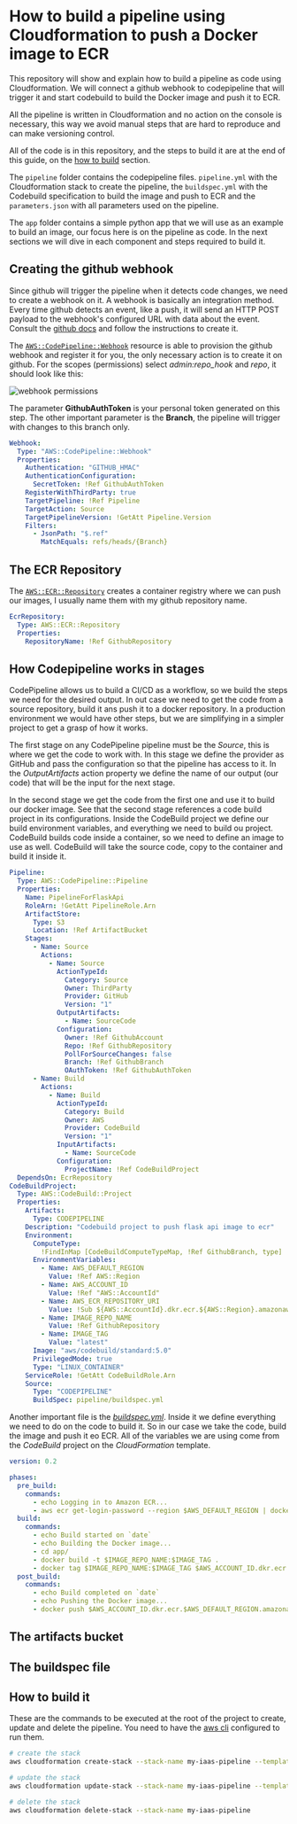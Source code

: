 # How to build a pipeline using Cloudformation to push a Docker image to ECR

This repository will show and explain how to build a pipeline as code using Cloudformation. We will connect a github webhook to codepipeline that will trigger it and start codebuild to build the Docker image and push it to ECR.

All the pipeline is written in Cloudformation and no action on the console is necessary, this way we avoid manual steps that are hard to reproduce and can make versioning control.

All of the code is in this repository, and the steps to build it are at the end of this guide, on the [how to build](https://github.com/caiocsgomes/image-pipeline-cloudformation#the-ecr-repository) section.

The `pipeline` folder contains the codepipeline files. `pipeline.yml` with the Cloudformation stack to create the pipeline, the `buildspec.yml` with the Codebuild specification to build the image and push to ECR and the `parameters.json` with all parameters used on the pipeline.

The `app` folder contains a simple python app that we will use as an example to build an image, our focus here is on the pipeline as code. In the next sections we will dive in each component and steps required to build it.

## Creating the github webhook

Since github will trigger the pipeline when it detects code changes, we need to create a webhook on it. A webhook is basically an integration method. Every time github detects an event, like a push, it will send an HTTP POST payload to the webhook's configured URL with data about the event. Consult the [github docs](https://docs.github.com/en/authentication/keeping-your-account-and-data-secure/creating-a-personal-access-token) and follow the instructions to create it.

The [`AWS::CodePipeline::Webhook`](https://docs.aws.amazon.com/AWSCloudFormation/latest/UserGuide/aws-resource-codepipeline-webhook.html) resource is able to provision the github webhook and register it for you, the only necessary action is to create it on github. For the scopes (permissions) select *admin:repo_hook* and *repo*, it should look like this:

![webhook permissions](https://github.com/caiocsgomes/image-pipeline-cloudformation/blob/media/webhook_permission.png)

The parameter **GithubAuthToken** is your personal token generated on this step. The other important parameter is the **Branch**, the pipeline will trigger with changes to this branch only.

``` yml
Webhook:
  Type: "AWS::CodePipeline::Webhook"
  Properties:
    Authentication: "GITHUB_HMAC"
    AuthenticationConfiguration:
      SecretToken: !Ref GithubAuthToken
    RegisterWithThirdParty: true
    TargetPipeline: !Ref Pipeline
    TargetAction: Source
    TargetPipelineVersion: !GetAtt Pipeline.Version
    Filters:
      - JsonPath: "$.ref"
        MatchEquals: refs/heads/{Branch}
```
## The ECR Repository

The [`AWS::ECR::Repository`](https://docs.aws.amazon.com/AWSCloudFormation/latest/UserGuide/aws-resource-ecr-repository.html) creates a container registry where we can push our images, I usually name them with my github repository name.

``` yml
EcrRepository:
  Type: AWS::ECR::Repository
  Properties:
    RepositoryName: !Ref GithubRepository
```
## How Codepipeline works in stages

CodePipeline allows us to build a CI/CD as a workflow, so we build the steps we need for the desired output. In out case we need to get the code from a source repository, build it ans push it to a docker repository. In a production environment we would have other steps, but we are simplifying in a simpler project to get a grasp of how it works.

The first stage on any CodePipeline pipeline must be the *Source*, this is where we get the code to work with. In this stage we define the provider as GitHub and pass the configuration so that the pipeline has access to it. In the *OutputArtifacts* action property we define the name of our output (our code) that will be the input for the next stage.

In the second stage we get the code from the first one and use it to build our docker image. See that the second stage references a code build project in its configurations. Inside the CodeBuild project we define our build environment variables, and everything we need to build ou project. CodeBuild builds code inside a container, so we need to define an image to use as well. CodeBuild will take the source code, copy to the container and build it inside it.

```yml
Pipeline:
  Type: AWS::CodePipeline::Pipeline
  Properties:
    Name: PipelineForFlaskApi
    RoleArn: !GetAtt PipelineRole.Arn
    ArtifactStore:
      Type: S3
      Location: !Ref ArtifactBucket
    Stages:
      - Name: Source
        Actions:
          - Name: Source
            ActionTypeId:
              Category: Source
              Owner: ThirdParty
              Provider: GitHub
              Version: "1"
            OutputArtifacts:
              - Name: SourceCode
            Configuration:
              Owner: !Ref GithubAccount
              Repo: !Ref GithubRepository
              PollForSourceChanges: false
              Branch: !Ref GithubBranch
              OAuthToken: !Ref GithubAuthToken
      - Name: Build
        Actions:
          - Name: Build
            ActionTypeId:
              Category: Build
              Owner: AWS
              Provider: CodeBuild
              Version: "1"
            InputArtifacts:
              - Name: SourceCode
            Configuration:
              ProjectName: !Ref CodeBuildProject
  DependsOn: EcrRepository
CodeBuildProject:
  Type: AWS::CodeBuild::Project
  Properties:
    Artifacts:
      Type: CODEPIPELINE
    Description: "Codebuild project to push flask api image to ecr"
    Environment:
      ComputeType:
        !FindInMap [CodeBuildComputeTypeMap, !Ref GithubBranch, type]
      EnvironmentVariables:
        - Name: AWS_DEFAULT_REGION
          Value: !Ref AWS::Region
        - Name: AWS_ACCOUNT_ID
          Value: !Ref "AWS::AccountId"
        - Name: AWS_ECR_REPOSITORY_URI
          Value: !Sub ${AWS::AccountId}.dkr.ecr.${AWS::Region}.amazonaws.com/${EcrRepository}
        - Name: IMAGE_REPO_NAME
          Value: !Ref GithubRepository
        - Name: IMAGE_TAG
          Value: "latest"
      Image: "aws/codebuild/standard:5.0"
      PrivilegedMode: true
      Type: "LINUX_CONTAINER"
    ServiceRole: !GetAtt CodeBuildRole.Arn
    Source:
      Type: "CODEPIPELINE"
      BuildSpec: pipeline/buildspec.yml
```

Another important file is the [*buildspec.yml*](https://docs.aws.amazon.com/codebuild/latest/userguide/build-spec-ref.html). Inside it we define everything we need to do on the code to build it. So in our case we take the code, build the image and push it eo ECR. All of the variables we are using come from the *CodeBuild* project on the *CloudFormation* template.

``` yml
version: 0.2

phases:
  pre_build:
    commands:
      - echo Logging in to Amazon ECR...
      - aws ecr get-login-password --region $AWS_DEFAULT_REGION | docker login --username AWS --password-stdin $AWS_ACCOUNT_ID.dkr.ecr.$AWS_DEFAULT_REGION.amazonaws.com
  build:
    commands:
      - echo Build started on `date`
      - echo Building the Docker image...
      - cd app/
      - docker build -t $IMAGE_REPO_NAME:$IMAGE_TAG .
      - docker tag $IMAGE_REPO_NAME:$IMAGE_TAG $AWS_ACCOUNT_ID.dkr.ecr.$AWS_DEFAULT_REGION.amazonaws.com/$IMAGE_REPO_NAME:$IMAGE_TAG
  post_build:
    commands:
      - echo Build completed on `date`
      - echo Pushing the Docker image...
      - docker push $AWS_ACCOUNT_ID.dkr.ecr.$AWS_DEFAULT_REGION.amazonaws.com/$IMAGE_REPO_NAME:$IMAGE_TAG
```

## The artifacts bucket

## The buildspec file

## How to build it

These are the commands to be executed at the root of the project to create, update and delete the pipeline. You need to have the [aws cli](https://docs.aws.amazon.com/cli/latest/userguide/cli-chap-configure.html) configured to run them.

```bash
# create the stack
aws cloudformation create-stack --stack-name my-iaas-pipeline --template-body file://pipeline/pipeline.yml  --parameters file://pipeline/parameters.json --capabilities CAPABILITY_IAM
```

```bash
# update the stack
aws cloudformation update-stack --stack-name my-iaas-pipeline --template-body file://pipeline/pipeline.yml  --parameters file://pipeline/parameters.json --capabilities CAPABILITY_IAM
```

```bash
# delete the stack
aws cloudformation delete-stack --stack-name my-iaas-pipeline
```

